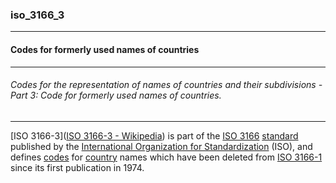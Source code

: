 ### iso_3166_3



------
#### Codes for formerly used names of countries



------
###### Codes for the representation of names of countries and their subdivisions - Part 3: Code for formerly used names of countries.



------
[ISO 3166-3]([ISO 3166-3 - Wikipedia](https://en.wikipedia.org/wiki/ISO_3166-3)) is part of the [ISO 3166](https://en.wikipedia.org/wiki/ISO_3166 "ISO 3166") [standard](https://en.wikipedia.org/wiki/Standardization "Standardization") published by the [International Organization for Standardization](https://en.wikipedia.org/wiki/International_Organization_for_Standardization "International Organization for Standardization") (ISO), and defines [codes](https://en.wikipedia.org/wiki/Code "Code") for [country](https://en.wikipedia.org/wiki/Country "Country") names which have been deleted from [ISO 3166-1](https://en.wikipedia.org/wiki/ISO_3166-1 "ISO 3166-1") since its first publication in 1974.